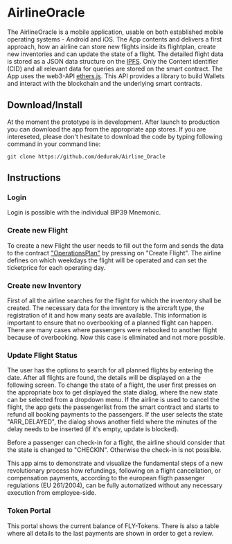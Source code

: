 # AirlineOracle

The AirlineOracle is a mobile application, usable on both established mobile operating systems - Android and iOS.
The App contents and delivers a first approach, how an airline can store new flights inside its flightplan, create new inventories and can update the state of a flight. 
The detailed flight data is stored as a JSON data structure on the [IPFS](https://ipfs.io/). Only the Content identifier (CID) and all relevant data for queries are stored on the smart contract.
The App uses the web3-API [ethers.js](https://docs.ethers.io/). This API provides a library to build Wallets and interact with the blockchain and the underlying smart contracts.



## Download/Install

At the moment the prototype is in development. After launch to production you can download the app from the appropriate app stores.
If you are intereseted, please don't hesitate to download the code by typing following command in your command line:

`git clone https://github.com/dedurak/Airline_Oracle`



## Instructions

### Login

Login is possible with the individual BIP39 Mnemonic.


### Create new Flight

To create a new Flight the user needs to fill out the form and sends the data to the contract ["OperationsPlan"](https://github.com/dedurak/smartcontracts/blob/main/smart_contracts/contracts/OperationPlan.sol) by pressing on "Create Flight". 
The airline defines on which weekdays the flight will be operated and can set the ticketprice for each operating day.


### Create new Inventory

First of all the airline searches for the flight for which the inventory shall be created. The necessary data for the inventory is the aircraft type, the registration of it and how many seats are available. This information is important to ensure that no overbooking of a planned flight can happen. 
There are many cases where passengers were rebooked to another flight because of overbooking. Now this case is eliminated and not more possible.


### Update Flight Status

The user has the options to search for all planned flights by entering the date. After all flights are found, the details will be displayed on a the following screen. 
To change the state of a flight, the user first presses on the appropriate box to get displayed the state dialog, where the new state can be selected from a dropdown menu. 
If the airline is used to cancel the flight, the app gets the passengerlist from the smart contract and starts to refund all booking payments to the passengers. If the user selects the state "ARR_DELAYED", the dialog shows another field where the minutes of the delay needs to be inserted (if it's empty, update is blocked). 

Before a passenger can check-in for a flight, the airline should consider that the state is changed to "CHECKIN". Otherwise the check-in is not possible.

This app aims to demonstrate and visualize the fundamental steps of a new revolutionary process how refundings, following on a flight cancellation, or compensation payments, according to the european fligth passenger regulations (EU 261/2004), can be fully automatized without any necessary execution from employee-side.


### Token Portal

This portal shows the current balance of FLY-Tokens. There is also a table where all details to the last payments are shown in order to get a review.
